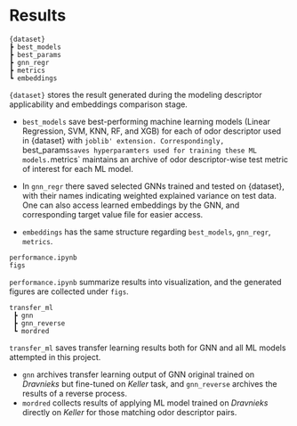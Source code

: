 # Results
```
{dataset}
┣ best_models
┣ best_params
┣ gnn_regr
┣ metrics
┗ embeddings
```
`{dataset}` stores the result generated during the modeling descriptor applicability and embeddings comparison stage.
- `best_models` save best-performing machine learning models (Linear Regression, SVM, KNN, RF, and XGB) for each of odor descriptor used in {dataset} with `joblib' extension. Correspondingly, `best_params` saves hyperparamters used for training these ML models. `metrics` maintains an archive of odor descriptor-wise test metric of interest for each ML model.

- In `gnn_regr` there saved selected GNNs trained and tested on {dataset}, with their names indicating weighted explained variance on test data. One can also access learned embeddings by the GNN, and corresponding target value file for easier access.

- `embeddings` has the same structure regarding `best_models`, `gnn_regr`, `metrics`.

```
performance.ipynb
figs
```
`performance.ipynb` summarize results into visualization, and the generated figures are collected under `figs`.

```
transfer_ml
 ┣ gnn
 ┣ gnn_reverse
 ┗ mordred
```
`transfer_ml` saves transfer learning results both for GNN and all ML models attempted in this project.
- `gnn` archives transfer learning output of GNN original trained on *Dravnieks* but fine-tuned on *Keller* task, and `gnn_reverse` archives the results of a reverse process.
- `mordred` collects results of applying ML model trained on *Dravnieks* directly on *Keller* for those matching odor descriptor pairs.
